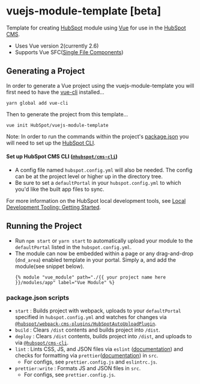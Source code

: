# vuejs-module-template [beta]
Template for creating [HubSpot](https://www.hubspot.com) module using [Vue](https://vuejs.org/) for use in the [HubSpot CMS](https://www.hubspot.com/products/cms).

- Uses Vue version 2(currently 2.6)
- Supports Vue SFC([Single File Components](https://vuejs.org/v2/guide/single-file-components.html))

## Generating a Project

In order to generate a Vue project using the vuejs-module-template you will first need to have the [vue-cli](https://cli.vuejs.org/) installed...
```
yarn global add vue-cli
```

Then to generate the project from this template...
```
vue init HubSpot/vuejs-module-template
```

Note: In order to run the commands within the project's [package.json](template/package.json) you will need to set up the [HubSpot CLI](https://www.npmjs.com/package/@hubspot/cms-cli).

#### Set up HubSpot CMS CLI ([`@hubspot/cms-cli`](https://www.npmjs.com/package/@hubspot/cms-cli))
- A config file named `hubspot.config.yml` will also be needed.  The config can be at the project level or higher up in the directory tree.
- Be sure to set a `defaultPortal` in your `hubspot.config.yml` to which you'd like the built app files to sync.

For more information on the HubSpot local development tools, see [Local Development Tooling: Getting Started](https://designers.hubspot.com/docs/tools/local-development).

## Running the Project
- Run `npm start` or `yarn start` to automatically upload your module to the `defaultPortal` listed in the `hubspot.config.yml`.
- The module can now be embedded within a page or any drag-and-drop (`dnd_area`) enabled template in your portal. Simply a, and add the module(see snippet below).
  ```
  {% module "vue_module" path="./{{ your project name here }}/modules/app" label="Vue Module" %}
  ```

### package.json scripts
- `start` : Builds project with webpack, uploads to your `defaultPortal` specified in `hubspot.config.yml` and watches for changes via [`@hubspot/webpack-cms-plugins/HubSpotAutoUploadPlugin`](https://www.npmjs.com/package/@hubspot/webpack-cms-plugins).
- `build` : Clears `/dist` contents and builds project into `/dist`.
- `deploy` : Clears `/dist` contents, builds project into `/dist`, and uploads to via [`@hubspot/cms-cli`](https://www.npmjs.com/package/@hubspot/cms-cli).
- `lint` : Lints CSS, JS, and JSON files via `eslint` ([documentation](https://eslint.org/docs/user-guide/configuring)) and checks for formatting via `prettier`([documentation](https://prettier.io/docs/en/configuration.html)) in `src`.
  - For configs, see `prettier.config.js` and `eslintrc.js`.
- `prettier:write` : Formats JS and JSON files in `src`.
  - For configs, see `prettier.config.js`.
